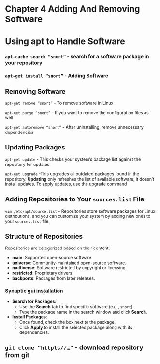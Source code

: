 # Chapter 4 Adding And Removing Software

# Using apt to Handle Software

### `apt-cache search “snort”` - search for a software package in your repository

### `apt-get install “snort”` - Adding Software

## Removing Software

`apt-get remove “snort”` -  To remove software in Linux

`apt-get purge “snort”` -  If you want to remove the configuration files as well

`apt-get autoremove “snort”` - After uninstalling, remove unnecessary dependencies

## Updating Packages

`apt-get update` - This checks your system’s package list against the repository for updates.

`apt-get upgrade` -This upgrades all outdated packages found in the repository. **Updating** only refreshes the list of available software; it doesn’t install updates. To apply updates, use the upgrade command

## Adding Repositories to Your `sources.list` File

`vim /etc/apt/source.list` - Repositories store software packages for Linux distributions, and you can customize your system by adding new ones to your `sources.list` file.

## **Structure of Repositories**

Repositories are categorized based on their content:

- **main**: Supported open-source software.
- **universe**: Community-maintained open-source software.
- **multiverse**: Software restricted by copyright or licensing.
- **restricted**: Proprietary drivers.
- **backports**: Packages from later releases.

### Synaptic gui installation

- **Search for Packages**:
    - Use the **Search** tab to find specific software (e.g., `snort`).
    - Type the package name in the search window and click **Search**.
- **Install Packages**:
    - Once found, check the box next to the package.
    - Click **Apply** to install the selected package along with its dependencies.

## `git clone “httpls//…”` - download repository from git